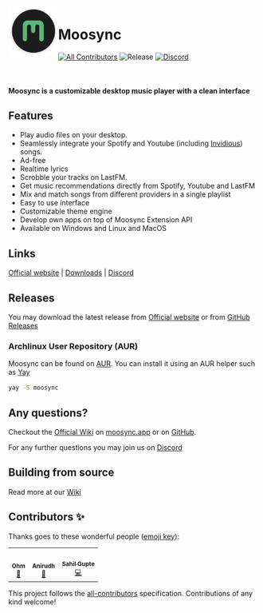 <img align="left" width="100" height="100" src="extras/banner_logo.png" alt="moosync logo">

# Moosync

[![All Contributors](https://img.shields.io/badge/all_contributors-3-orange.svg?style=flat-square)](#contributors-) ![Release](https://github.com/Moosync/Moosync/actions/workflows/build.yml/badge.svg) [![Discord](https://img.shields.io/badge/Moosync-%237289DA.svg?style=fsocial&logo=discord&logoColor=white)](https://discord.gg/HsbqbRune3)

<br/>

#### Moosync is a customizable desktop music player with a clean interface

## Features

- Play audio files on your desktop.
- Seamlessly integrate your Spotify and Youtube (including [Invidious](https://invidious.io/)) songs.
- Ad-free
- Realtime lyrics
- Scrobble your tracks on LastFM.
- Get music recommendations directly from Spotify, Youtube and LastFM
- Mix and match songs from different providers in a single playlist
- Easy to use interface
- Customizable theme engine
- Develop own apps on top of Moosync Extension API
- Available on Windows and Linux and MacOS

## Links
[Official website](https://moosync.app) |
[Downloads](#releases) |
[Discord](https://discord.gg/HsbqbRune3)

## Releases

You may download the latest release from [Official website](https://moosync.app) or from [GitHub Releases](https://github.com/Moosync/Moosync/releases)

### Archlinux User Repository (AUR)

Moosync can be found on [AUR](https://aur.archlinux.org/packages/moosync). You can install it using an AUR helper such as [Yay](https://github.com/Jguer/yay)

``` bash
yay -S moosync
```


## Any questions?

Checkout the [Official Wiki](https://moosync.app/wiki/) on [moosync.app](https://moosync.app/wiki/) or on [GitHub](https://github.com/Moosync/Moosync/wiki).  
  
For any further questions you may join us on [Discord](https://discord.gg/HsbqbRune3)


## Building from source

Read more at our [Wiki](https://moosync.app/wiki/building-from-source)

## Contributors ✨

Thanks goes to these wonderful people ([emoji key](https://allcontributors.org/docs/en/emoji-key)):

<!-- ALL-CONTRIBUTORS-LIST:START - Do not remove or modify this section -->
<!-- prettier-ignore-start -->
<!-- markdownlint-disable -->
<table>
  <tr>
    <td align="center"><a href="https://github.com/Mercyssh"><img src="https://avatars.githubusercontent.com/u/41297391?v=4?s=100" width="100px;" alt=""/><br /><sub><b>Ohm</b></sub></a><br /><a href="#design-Mercyssh" title="Design">🎨</a></td>
    <td align="center"><a href="http://androbuddy.github.io/studio-wingress"><img src="https://avatars.githubusercontent.com/u/28799675?v=4?s=100" width="100px;" alt=""/><br /><sub><b>Anirudh</b></sub></a><br /><a href="#design-AndroBuddy" title="Design">🎨</a></td>
    <td align="center"><a href="https://github.com/Ovenoboyo"><img src="https://avatars.githubusercontent.com/u/36789504?v=4?s=100" width="100px;" alt=""/><br /><sub><b>Sahil Gupte</b></sub></a><br /><a href="https://github.com/Moosync/Moosync/commits?author=Ovenoboyo" title="Code">💻</a></td>
  </tr>
</table>

<!-- markdownlint-restore -->
<!-- prettier-ignore-end -->

<!-- ALL-CONTRIBUTORS-LIST:END -->

This project follows the [all-contributors](https://github.com/all-contributors/all-contributors) specification. Contributions of any kind welcome!
